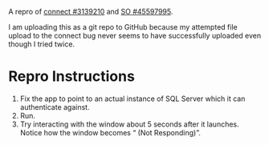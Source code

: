 A repro of [connect
#3139210](https://connect.microsoft.com/VisualStudio/feedback/details/3139210)
and [SO #45597995](https://stackoverflow.com/questions/45597995).

I am uploading this as a git repo to GitHub because my attempted file
upload to the connect bug never seems to have successfully uploaded
even though I tried twice.

# Repro Instructions

1. Fix the app to point to an actual instance of SQL Server which it can
   authenticate against.
2. Run.
3. Try interacting with the window about 5 seconds after it launches.
   Notice how the window becomes “ (Not Responding)”.
